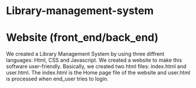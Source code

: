 # Library-management-system
# Website (front_end/back_end)
We created a Library Management System by using three diffrent languages: Html, CSS and Javascript. We created a website to make this software user-friendly.
Basically, we created two html files: index.html and user.html. 
The index.html is the Home page file of the website and user.html is processed when end_user tries to login.
